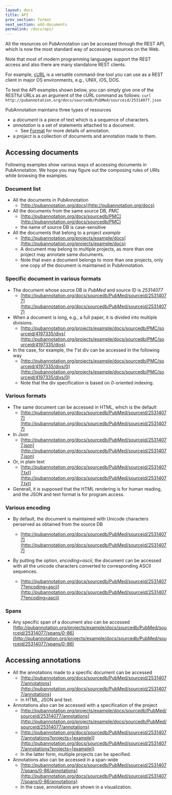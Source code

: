 ```yaml
---
layout: docs
title: API
prev_section: format
next_section: add-documents
permalink: /docs/api/
---
```


All the resources on PubAnnotation can be accessed through the REST API,
which is now the most standard way of accessing resources on the Web.

Note that most of modern programming languages support the REST access and
also there are many standalone REST clients.

For example, [cURL](http://curl.haxx.se/) is a versatile command-line tool you can use as a REST client in major OS environments, e.g., UNIX, iOS, DOS.

To test the API examples shown below, you can simply give one of the RESTful URLs as an argument of the cURL command as follows:
`curl http://pubannotation.org/docs/sourcedb/PubMed/sourceid/25314077.json`

PubAnnotation maintains three types of resources

* a *document* is a piece of text which is a sequence of characters.
* *annotation* is a set of statements attached to a document.
   * See [Format]({{site.baseurl}}/docs/format/) for more details of annotation.
* a *project* is a collection of documents and annotation made to them.

## Accessing documents

Following examples show various ways of accessing documents in PubAnnotation.
We hope you may figure out the composing rules of URIs while browsing the examples.

### Document list
* All the documents in PubAnnotation
  * [http://pubannotation.org/docs](http://pubannotation.org/docs)
* All the documents from the same source DB, *PMC*
  * [http://pubannotation.org/docs/sourcedb/PMC](http://pubannotation.org/docs/sourcedb/PMC)
  * the name of source DB is case-sensitive
* All the documents that belong to a project *example*
  * [http://pubannotation.org/projects/example/docs](http://pubannotation.org/projects/example/docs)
  * A document may belong to multiple projects, as more than one project may annotate same documents.
  * Note that even a document belongs to more than one projects, only one copy of the document is maintained in PubAnnotation.

### Specific document in various formats
* The document whose source DB is *PubMed* and source ID is *25314077*
  * [http://pubannotation.org/docs/sourcedb/PubMed/sourceid/25314077](http://pubannotation.org/docs/sourcedb/PubMed/sourceid/25314077)
* When a document is long, e.g., a full paper, it is divided into multiple divisions.
  * [http://pubannotation.org/projects/example/docs/sourcedb/PMC/sourceid/4197335/divs](http://pubannotation.org/projects/example/docs/sourcedb/PMC/sourceid/4197335/divs)
* In the case, for example, the *1*'st div can be accessed in the following way
  * [http://pubannotation.org/projects/example/docs/sourcedb/PMC/sourceid/4197335/divs/0](http://pubannotation.org/projects/example/docs/sourcedb/PMC/sourceid/4197335/divs/0)
  * Note that the div specification is based on *0*-oriented indexing.

### Various formats
* The same document can be accessed in HTML, which is the default
  * [http://pubannotation.org/docs/sourcedb/PubMed/sourceid/25314077](http://pubannotation.org/docs/sourcedb/PubMed/sourceid/25314077)
* In Json
  * [http://pubannotation.org/docs/sourcedb/PubMed/sourceid/25314077.json](http://pubannotation.org/docs/sourcedb/PubMed/sourceid/25314077.json)
* Or, in plain text
  * [http://pubannotation.org/docs/sourcedb/PubMed/sourceid/25314077.txt](http://pubannotation.org/docs/sourcedb/PubMed/sourceid/25314077.txt)
* Generall, it is supposed that the HTML rendering is for human reading, and the JSON and text format is for program access.

### Various encoding
* By default, the document is maintained with Unicode characters perserved as obtained from the source DB
  * [http://pubannotation.org/docs/sourcedb/PubMed/sourceid/25314077](http://pubannotation.org/docs/sourcedb/PubMed/sourceid/25314077)

* By putting the option, *encoding=ascii*, the document can be accessed with all the unicode characters converted to corresponding ASCII sequences.
  * [http://pubannotation.org/docs/sourcedb/PubMed/sourceid/25314077?encoding=ascii](http://pubannotation.org/docs/sourcedb/PubMed/sourceid/25314077?encoding=ascii)

### Spans
* Any specific span of a document also can be accessed
[http://pubannotation.org/projects/example/docs/sourcedb/PubMed/sourceid/25314077/spans/0-86](http://pubannotation.org/projects/example/docs/sourcedb/PubMed/sourceid/25314077/spans/0-86)

## Accessing annotations
* All the annotations made to a specific document can be accessed
  * [http://pubannotation.org/docs/sourcedb/PubMed/sourceid/25314077/annotations](http://pubannotation.org/docs/sourcedb/PubMed/sourceid/25314077/annotations)
  * in HTML, JSON and text.
* Annotations also can be accessed with a specification of the project
  * [http://pubannotation.org/projects/example/docs/sourcedb/PubMed/sourceid/25314077/annotations](http://pubannotation.org/projects/example/docs/sourcedb/PubMed/sourceid/25314077/annotations)
  * [http://pubannotation.org/docs/sourcedb/PubMed/sourceid/25314077/annotations?projects=[example]](http://pubannotation.org/docs/sourcedb/PubMed/sourceid/25314077/annotations?projects=[example])
  * In the latter form, multiple projects can be specified.
* Annotations also can be accessed in a span-wide
  * [http://pubannotation.org/docs/sourcedb/PubMed/sourceid/25314077/spans/0-86/annotations](http://pubannotation.org/docs/sourcedb/PubMed/sourceid/25314077/spans/0-86/annotations)
  * In the case, annotations are shown in a visualization.

